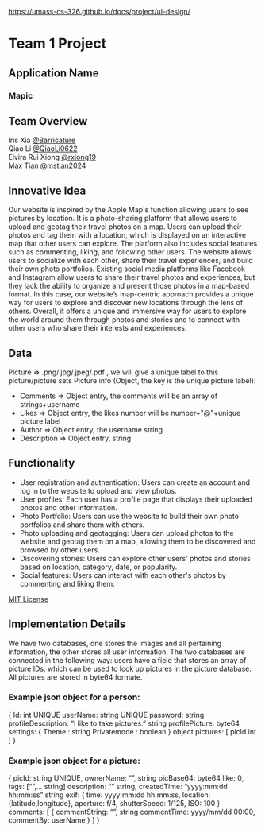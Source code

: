https://umass-cs-326.github.io/docs/project/ui-design/
# Team 1 Project

## Application Name
### Mapic

## Team Overview
Iris Xia [@Barricature](https://github.com/Barricature)\
Qiao Li [@QiaoLi0622](https://github.com/QiaoLi0622)\
Elvira Rui Xiong [@rxiong19](https://github.com/rxiong19)\
Max Tian [@mstian2024](https://github.com/mstian2024)

## Innovative Idea

Our website is inspired by the Apple Map's function allowing users to see pictures by location. It is a photo-sharing platform that allows users to upload and geotag their travel photos on a map. Users can upload their photos and tag them with a location, which is displayed on an interactive map that other users can explore. The platform also includes social features such as commenting, liking, and following other users. The website allows users to socialize with each other, share their travel experiences, and build their own photo portfolios. 
Existing social media platforms like Facebook and Instagram allow users to share their travel photos and experiences, but they lack the ability to organize and present those photos in a map-based format. In this case, our website’s map-centric approach provides a unique way for users to explore and discover new locations through the lens of others. Overall, it offers a unique and immersive way for users to explore the world around them through photos and stories and to connect with other users who share their interests and experiences.

## Data

Picture => .png/.jpg/.jpeg/.pdf , we will give a unique label to this picture/picture sets
Picture info (Object, the key is the unique picture label):
  - Comments => Object entry, the comments will be an array of strings+username
  - Likes => Object entry, the likes number will be number+"@"+unique picture label
  - Author => Object entry, the username string
  - Description => Object entry, string 


## Functionality

- User registration and authentication: Users can create an account and log in to the website to upload and view photos.
- User profiles: Each user has a profile page that displays their uploaded photos and other information.
- Photo Portfolio: Users can use the website to build their own photo portfolios and share them with others.
- Photo uploading and geotagging: Users can upload photos to the website and geotag them on a map, allowing them to be discovered and browsed by other users.
- Discovering stories: Users can explore other users' photos and stories based on location, category, date, or popularity.
- Social features: Users can interact with each other's photos by commenting and liking them.


[MIT License](https://opensource.org/licenses/MIT)

## Implementation Details

We have two databases, one stores the images and all pertaining information, the other stores all user information. The two databases are connected in the following way: users have a field that stores an array of picture IDs, which can be used to look up pictures in the picture database. All pictures are stored in byte64 formate.

### Example json object for a person:
{ 
  Id: int UNIQUE
  userName: string UNIQUE
  password: string
  profileDescription: “I like to take pictures.” string
  profilePicture: byte64  
  settings: {
    Theme : string
    Privatemode : boolean
  } object
  pictures: [
    picId int
  ]
}

### Example json object for a picture:
{
  picId: string UNIQUE,
  ownerName: “”, string
  picBase64: byte64
  like: 0,
  tags: [“”,... string]
  description: “” string,
  createdTime: “yyyy:mm:dd hh:mm:ss” string
  exif: {
    time: yyyy:mm:dd hh:mm:ss,
    location: {latitude,longitude},
    aperture: f/4,
    shutterSpeed: 1/125,
    ISO: 100
  }
  comments: [
    {
      commentString: “”, string
      commentTime: yyyy/mm/dd 00:00,
      commentBy: userName
    }
  ]
}
